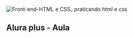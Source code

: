 ![Front-end-HTML e CSS_ praticando html e css](https://github.com/arthur10vieira/alura_plus_aula/assets/81601685/752288d7-d1e8-44d4-9f18-53c3118c2004)

## Alura plus - Aula
